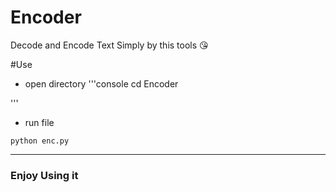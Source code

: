 # Encoder
Decode and Encode Text Simply by this tools 😘

#Use
- open directory
'''console
cd Encoder

'''

- run file
```console
python enc.py
```
<hr>
<h3>Enjoy Using it</h3>
